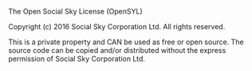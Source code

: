 The Open Social Sky License (OpenSYL)

Copyright (c) 2016 Social Sky Corporation Ltd.
All rights reserved. 

This is a private property and CAN be used as free or open source.
The source code can be copied and/or distributed without the express permission 
of Social Sky Corporation Ltd.

